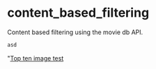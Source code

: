 # content_based_filtering
Content based filtering using the movie db API.
```bash
asd
```
"[Top ten image test](https://github.com/juanagsolano/content_based_filtering/blob/e02823f4331faf29ea4927e9b580c844dcccaa71/images/top10.png)
